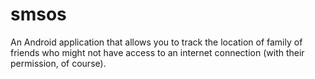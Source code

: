 # smsos

An Android application that allows you to track the location of family of friends who might not have access to an internet connection (with their permission, of course).
